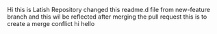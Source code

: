 Hi this is Latish Repository
changed this readme.d file from
new-feature branch and this wil be reflected after merging the pull request
this is to create a merge conflict
hi hello

